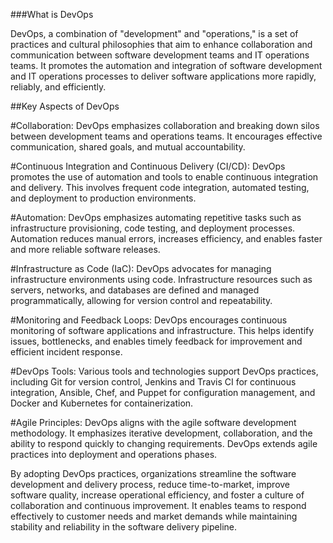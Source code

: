###What is DevOps

DevOps, a combination of "development" and "operations," is a set of practices and cultural philosophies that aim to enhance collaboration and communication between software development teams and IT operations teams. It promotes the automation and integration of software development and IT operations processes to deliver software applications more rapidly, reliably, and efficiently.

##Key Aspects of DevOps

#Collaboration: DevOps emphasizes collaboration and breaking down silos between development teams and operations teams. It encourages effective communication, shared goals, and mutual accountability.

#Continuous Integration and Continuous Delivery (CI/CD): DevOps promotes the use of automation and tools to enable continuous integration and delivery. This involves frequent code integration, automated testing, and deployment to production environments.

#Automation: DevOps emphasizes automating repetitive tasks such as infrastructure provisioning, code testing, and deployment processes. Automation reduces manual errors, increases efficiency, and enables faster and more reliable software releases.

#Infrastructure as Code (IaC): DevOps advocates for managing infrastructure environments using code. Infrastructure resources such as servers, networks, and databases are defined and managed programmatically, allowing for version control and repeatability.

#Monitoring and Feedback Loops: DevOps encourages continuous monitoring of software applications and infrastructure. This helps identify issues, bottlenecks, and enables timely feedback for improvement and efficient incident response.

#DevOps Tools: Various tools and technologies support DevOps practices, including Git for version control, Jenkins and Travis CI for continuous integration, Ansible, Chef, and Puppet for configuration management, and Docker and Kubernetes for containerization.

#Agile Principles: DevOps aligns with the agile software development methodology. It emphasizes iterative development, collaboration, and the ability to respond quickly to changing requirements. DevOps extends agile practices into deployment and operations phases.

By adopting DevOps practices, organizations streamline the software development and delivery process, reduce time-to-market, improve software quality, increase operational efficiency, and foster a culture of collaboration and continuous improvement. It enables teams to respond effectively to customer needs and market demands while maintaining stability and reliability in the software delivery pipeline.